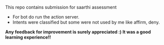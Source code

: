 This repo contains submission for saarthi assessment

- For bot do run the action server.
- Intents were classified but some were not used by me like affirm, deny.


**Any feedback for improvement is surely appreciated :) It was a good learning experience!!**

